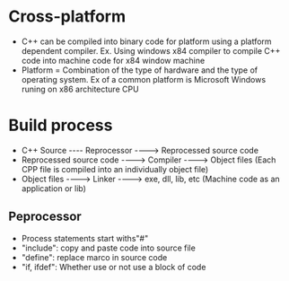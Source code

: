 # Cross-platform
 - C++ can be compiled into binary code for platform using a platform dependent compiler. Ex. Using windows x84 compiler to compile C++ code into machine code for x84 window machine
 - Platform = Combination of the type of hardware and the type of operating system. Ex of a common platform is Microsoft Windows runing on x86 architecture CPU

# Build process
 - C++ Source ---- Reprocessor ----> Reprocessed source code
 - Reprocessed source code ----> Compiler ----> Object files (Each CPP file is compiled into an individually object file)
 - Object files ----> Linker ----> exe, dll, lib, etc (Machine code as an application or lib)

## Peprocessor
 - Process statements start withs"#"
 - "include": copy and paste code into source file
 - "define": replace marco in source code
 - "if, ifdef": Whether use or not use a block of code